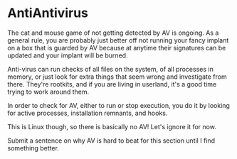 # AntiAntivirus
The cat and mouse game of not getting detected by AV is ongoing. As a general rule, you are probably just better off not running your fancy implant on a box that is guarded by AV because at anytime their signatures can be updated and your implant will be burned. 

Anti-virus can run checks of all files on the system, of all processes in memory, or just look for extra things that seem wrong and investigate from there. They're rootkits, and if you are living in userland, it's a good time trying to work around them.

In order to check for AV, either to run or stop execution, you do it by looking for active processes, installation remnants, and hooks. 

This is Linux though, so there is basically no AV! Let's ignore it for now.

Submit a sentence on why AV is hard to beat for this section until I find something better.